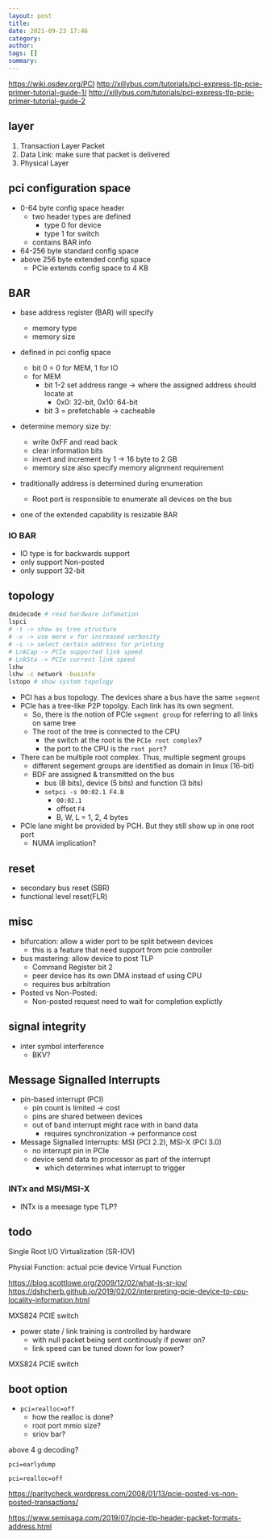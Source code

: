 ```yaml
---
layout: post
title:
date: 2021-09-23 17:46
category:
author:
tags: []
summary:
---
```


https://wiki.osdev.org/PCI
http://xillybus.com/tutorials/pci-express-tlp-pcie-primer-tutorial-guide-1/
http://xillybus.com/tutorials/pci-express-tlp-pcie-primer-tutorial-guide-2

## layer

1. Transaction Layer Packet
2. Data Link: make sure that packet is delivered
3. Physical Layer

## pci configuration space

- 0-64 byte config space header
  - two header types are defined
    - type 0 for device
    - type 1 for switch
  - contains BAR info
- 64-256 byte standard config space
- above 256 byte extended config space
  - PCIe extends config space to 4 KB

## BAR

- base address register (BAR) will specify
  - memory type
  - memory size
- defined in pci config space
  - bit 0 = 0 for MEM, 1 for IO
  - for MEM
    - bit 1-2 set address range -> where the assigned address should locate at
      - 0x0: 32-bit, 0x10: 64-bit
    - bit 3 = prefetchable -> cacheable
- determine memory size by:
  - write 0xFF and read back
  - clear information bits
  - invert and increment by 1 -> 16 byte to 2 GB
  - memory size also specify memory alignment requirement

- traditionally address is determined during enumeration
  - Root port is responsible to enumerate all devices on the bus
- one of the extended capability is resizable BAR

### IO BAR

- IO type is for backwards support
- only support Non-posted
- only support 32-bit

## topology

```bash
dmidecode # read hardware infomation
lspci
# -t -> show as tree structure
# -v -> use more v for increased verbosity
# -s -> select certain address for printing
# LnkCap -> PCIe supported link speed
# LnkSta -> PCIe current link speed
lshw
lshw -c network -businfo
lstopo # show system topology
```

- PCI has a bus topology. The devices share a bus have the same `segment`
- PCIe has a tree-like P2P topolgy. Each link has its own segment.
  - So, there is the notion of PCIe `segment group` for referring to all links on same tree
  - The root of the tree is connected to the CPU
    - the switch at the root is the `PCIe root complex`?
    - the port to the CPU is the `root port`?
- There can be multiple root complex. Thus, multiple segment groups
  - different segement groups are identified as domain in linux (16-bit)
  - BDF are assigned & transmitted on the bus
    - bus (8 bits), device (5 bits) and function (3 bits)
    - `setpci -s 00:02.1 F4.B`
      - `00:02.1`
      - offset `F4`
      - B, W, L = 1, 2, 4 bytes
- PCIe lane might be provided by PCH. But they still show up in one root port
  - NUMA implication?

## reset

- secondary bus reset (SBR)
- functional level reset(FLR)

## misc

- bifurcation: allow a wider port to be split between devices
  - this is a feature that need support from pcie controller
- bus mastering: allow device to post TLP
  - Command Register bit 2
  - peer device has its own DMA instead of using CPU
  - requires bus arbitration
- Posted vs Non-Posted:
  - Non-posted request need to wait for completion explictly

## signal integrity

- inter symbol interference
  - BKV?

## Message Signalled Interrupts

- pin-based interrupt (PCI)
  - pin count is limited -> cost
  - pins are shared between devices
  - out of band interrupt might race with in band data
    - requires synchronization -> performance cost
- Message Signalled Interrupts: MSI (PCI 2.2), MSI-X (PCI 3.0)
  - no interrupt pin in PCIe
  - device send data to processor as part of the interrupt
    - which determines what interrupt to trigger

### INTx and MSI/MSI-X

- INTx is a meesage type TLP?

## todo

Single Root I/O Virtualization (SR-IOV)

Physial Function: actual pcie device
Virtual Function

https://blog.scottlowe.org/2009/12/02/what-is-sr-iov/
https://dshcherb.github.io/2019/02/02/interpreting-pcie-device-to-cpu-locality-information.html

MXS824 PCIE switch

- power state / link training is controlled by hardware
  - with null packet being sent continously if power on?
  - link speed can be tuned down for low power?

MXS824 PCIE switch

## boot option

- `pci=realloc=off`
  - how the realloc is done?
  - root port mmio size?
  - sriov bar?

above 4 g decoding?

```
pci=earlydump
```

```
pci=realloc=off
```

https://paritycheck.wordpress.com/2008/01/13/pcie-posted-vs-non-posted-transactions/

https://www.semisaga.com/2019/07/pcie-tlp-header-packet-formats-address.html
